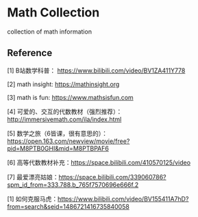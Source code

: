 # Math Collection
collection of math  information

## Reference

[1] B站数学科普： https://www.bilibili.com/video/BV1ZA411Y778

[2] math insight:  https://mathinsight.org

[3] math is fun:  https://www.mathsisfun.com

[4] 可爱的、交互的代数教材（强烈推荐）： http://immersivemath.com/ila/index.html

[5] 数学之旅（6皆课，很有意思的）： https://open.163.com/newview/movie/free?pid=M8PTB0GHI&mid=M8PTBPAF6

[6] 高等代数教材补充：https://space.bilibili.com/410570125/video

[7] 最爱漂亮姑娘：https://space.bilibili.com/339060786?spm_id_from=333.788.b_765f7570696e666f.2

[1] 如何克服马虎：https://www.bilibili.com/video/BV155411A7hD?from=search&seid=1486721416735840058



